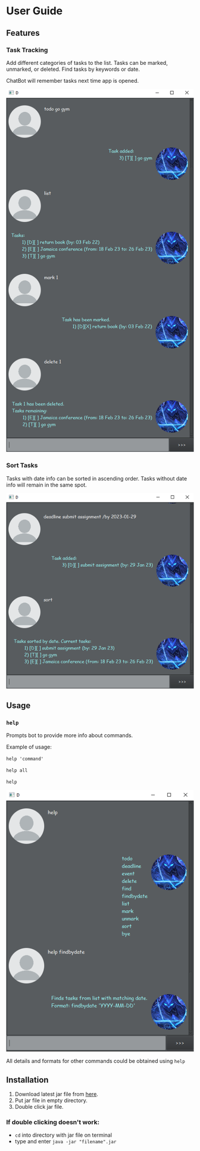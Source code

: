 # User Guide

## Features 

### Task Tracking

Add different categories of tasks to the list. 
Tasks can be marked, unmarked, or deleted.
Find tasks by keywords or date.

ChatBot will remember tasks next time app is opened.

![](Tasks.png)

### Sort Tasks

Tasks with date info can be sorted in ascending order. Tasks without date info will remain in the same spot.

![](Sort.png)

## Usage

### `help` 

Prompts bot to provide more info about commands.

Example of usage: 

`help 'command'`

`help all`

`help`

![](Help.png)

All details and formats for other commands could be obtained using `help`

## Installation

1. Download latest jar file from [here](https://github.com/ginloy/ip/releases).
2. Put jar file in empty directory.
3. Double click jar file.

### If double clicking doesn't work:
- `cd` into directory with jar file on terminal
- type and enter `java -jar "filename".jar`
